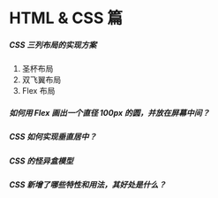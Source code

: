 # HTML & CSS 篇

##### CSS 三列布局的实现方案

1. 圣杯布局
2. 双飞翼布局
3. Flex 布局

##### 如何用 Flex 画出一个直径 100px 的圆，并放在屏幕中间？

##### CSS 如何实现垂直居中？

##### CSS 的怪异盒模型

##### CSS 新增了哪些特性和用法，其好处是什么？



